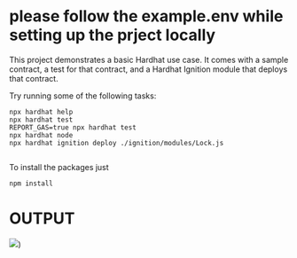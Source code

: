 # please follow the example.env while setting up the prject locally

This project demonstrates a basic Hardhat use case. It comes with a sample contract, a test for that contract, and a Hardhat Ignition module that deploys that contract.

Try running some of the following tasks:

```shell
npx hardhat help
npx hardhat test
REPORT_GAS=true npx hardhat test
npx hardhat node
npx hardhat ignition deploy ./ignition/modules/Lock.js


```
To install the packages just
```shell
npm install
```
# OUTPUT
![](https://github.com/Tanmay-codeol/one-piece-nft-gen/blob/main/interact.gif))
